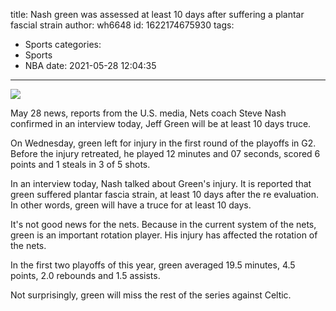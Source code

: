 title: Nash  green was assessed at least 10 days after suffering a plantar fascial strain
author: wh6648
id: 1622174675930
tags: 
- Sports
categories: 
- Sports
- NBA
date: 2021-05-28 12:04:35
---
![](https://p3.itc.cn/q_70/images01/20210528/776cea3078e845f0a5ee6b6fb9fc9055.jpeg)


May 28 news, reports from the U.S. media, Nets coach Steve Nash confirmed in an interview today, Jeff Green will be at least 10 days truce.

On Wednesday, green left for injury in the first round of the playoffs in G2. Before the injury retreated, he played 12 minutes and 07 seconds, scored 6 points and 1 steals in 3 of 5 shots.

In an interview today, Nash talked about Green's injury. It is reported that green suffered plantar fascia strain, at least 10 days after the re evaluation. In other words, green will have a truce for at least 10 days.

It's not good news for the nets. Because in the current system of the nets, green is an important rotation player. His injury has affected the rotation of the nets.

In the first two playoffs of this year, green averaged 19.5 minutes, 4.5 points, 2.0 rebounds and 1.5 assists.

Not surprisingly, green will miss the rest of the series against Celtic.

